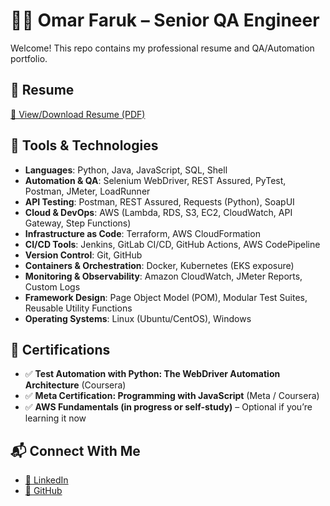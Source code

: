# 🧑‍💻 Omar Faruk – Senior QA Engineer

Welcome! This repo contains my professional resume and QA/Automation portfolio.

## 📄 Resume
[📄 View/Download Resume (PDF)](https://github.com/faruk-om/omarfaruk-portfolio/blob/main/Omar%20Faruk%20Resume%20PDF.pdf)


## 🧰 Tools & Technologies

- **Languages**: Python, Java, JavaScript, SQL, Shell
- **Automation & QA**: Selenium WebDriver, REST Assured, PyTest, Postman, JMeter, LoadRunner
- **API Testing**: Postman, REST Assured, Requests (Python), SoapUI
- **Cloud & DevOps**: AWS (Lambda, RDS, S3, EC2, CloudWatch, API Gateway, Step Functions)
- **Infrastructure as Code**: Terraform, AWS CloudFormation
- **CI/CD Tools**: Jenkins, GitLab CI/CD, GitHub Actions, AWS CodePipeline
- **Version Control**: Git, GitHub
- **Containers & Orchestration**: Docker, Kubernetes (EKS exposure)
- **Monitoring & Observability**: Amazon CloudWatch, JMeter Reports, Custom Logs
- **Framework Design**: Page Object Model (POM), Modular Test Suites, Reusable Utility Functions
- **Operating Systems**: Linux (Ubuntu/CentOS), Windows

## 📜 Certifications

- ✅ **Test Automation with Python: The WebDriver Automation Architecture** (Coursera)
- ✅ **Meta Certification: Programming with JavaScript** (Meta / Coursera)
- ✅ **AWS Fundamentals (in progress or self-study)** – Optional if you’re learning it now

## 📬 Connect With Me
- [🔗 LinkedIn](https://www.linkedin.com/in/omar-faruk-b683a9261/)
- [🐙 GitHub](https://github.com/faruk-om)
